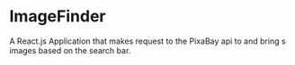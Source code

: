 # ImageFinder
A React.js Application that makes request to the PixaBay api to and bring s images based on the search bar.
